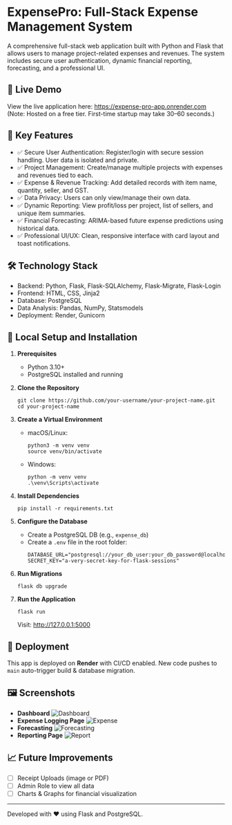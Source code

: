 ExpensePro: Full-Stack Expense Management System
================================================

A comprehensive full-stack web application built with Python and Flask that allows users to manage project-related expenses and revenues. The system includes secure user authentication, dynamic financial reporting, forecasting, and a professional UI.

🔗 Live Demo
------------
View the live application here: https://expense-pro-app.onrender.com  
(Note: Hosted on a free tier. First-time startup may take 30–60 seconds.)

📌 Key Features
---------------
- ✅ Secure User Authentication: Register/login with secure session handling. User data is isolated and private.
- ✅ Project Management: Create/manage multiple projects with expenses and revenues tied to each.
- ✅ Expense & Revenue Tracking: Add detailed records with item name, quantity, seller, and GST.
- ✅ Data Privacy: Users can only view/manage their own data.
- ✅ Dynamic Reporting: View profit/loss per project, list of sellers, and unique item summaries.
- ✅ Financial Forecasting: ARIMA-based future expense predictions using historical data.
- ✅ Professional UI/UX: Clean, responsive interface with card layout and toast notifications.

🛠️ Technology Stack
--------------------
- Backend: Python, Flask, Flask-SQLAlchemy, Flask-Migrate, Flask-Login
- Frontend: HTML, CSS, Jinja2
- Database: PostgreSQL
- Data Analysis: Pandas, NumPy, Statsmodels
- Deployment: Render, Gunicorn

🧰 Local Setup and Installation
-------------------------------
1. **Prerequisites**
   - Python 3.10+
   - PostgreSQL installed and running

2. **Clone the Repository**
   ```
   git clone https://github.com/your-username/your-project-name.git
   cd your-project-name
   ```

3. **Create a Virtual Environment**
   - macOS/Linux:
     ```
     python3 -m venv venv
     source venv/bin/activate
     ```
   - Windows:
     ```
     python -m venv venv
     .\venv\Scripts\activate
     ```

4. **Install Dependencies**
   ```
   pip install -r requirements.txt
   ```

5. **Configure the Database**
   - Create a PostgreSQL DB (e.g., `expense_db`)
   - Create a `.env` file in the root folder:
     ```
     DATABASE_URL="postgresql://your_db_user:your_db_password@localhost:5432/expense_db"
     SECRET_KEY="a-very-secret-key-for-flask-sessions"
     ```

6. **Run Migrations**
   ```
   flask db upgrade
   ```

7. **Run the Application**
   ```
   flask run
   ```
   Visit: http://127.0.0.1:5000

🚀 Deployment
--------------
This app is deployed on **Render** with CI/CD enabled. New code pushes to `main` auto-trigger build & database migration.

🖼️ Screenshots
---------------
- **Dashboard**
  ![Dashboard](./ss/Dashboard.png)
- **Expense Logging Page**
  ![Expense](./ss/Expense.png)
- **Forecasting**
  ![Forecasting](./ss/Forecasting.png)
- **Reporting Page**
  ![Report](./ss/Report.png)

📈 Future Improvements
-----------------------
- [ ] Receipt Uploads (image or PDF)
- [ ] Admin Role to view all data
- [ ] Charts & Graphs for financial visualization

---

Developed with ❤️ using Flask and PostgreSQL.
